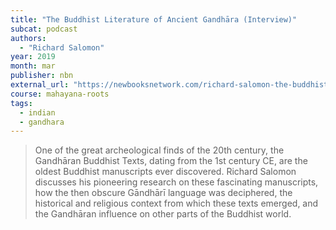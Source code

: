 ```yaml
---
title: "The Buddhist Literature of Ancient Gandhāra (Interview)"
subcat: podcast
authors:
  - "Richard Salomon"
year: 2019
month: mar
publisher: nbn
external_url: "https://newbooksnetwork.com/richard-salomon-the-buddhist-literature-of-ancient-gandhara-an-introduction-with-selected-translation-wisdom-publications-2018/"
course: mahayana-roots
tags:
  - indian
  - gandhara
---
```


> One of the great archeological finds of the 20th century, the Gandhāran Buddhist Texts, dating from the 1st century CE, are the oldest Buddhist manuscripts ever discovered. Richard Salomon discusses his pioneering research on these fascinating manuscripts, how the then obscure Gāndhārī language was deciphered, the historical and religious context from which these texts emerged, and the Gandhāran influence on other parts of the Buddhist world.
